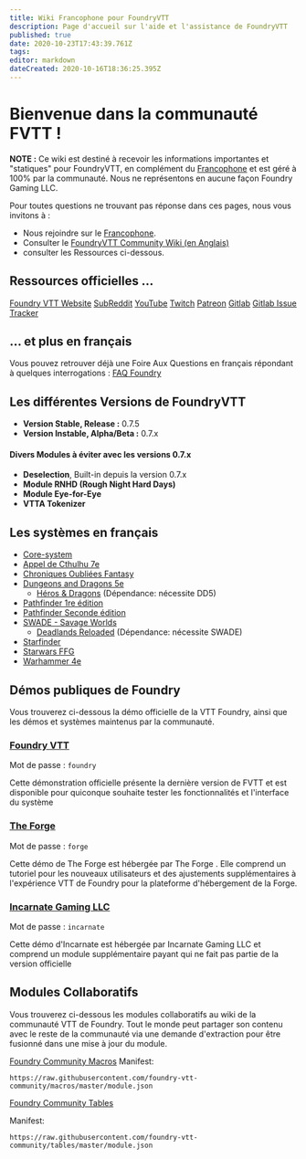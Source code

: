 ```yaml
---
title: Wiki Francophone pour FoundryVTT
description: Page d'accueil sur l'aide et l'assistance de FoundryVTT
published: true
date: 2020-10-23T17:43:39.761Z
tags: 
editor: markdown
dateCreated: 2020-10-16T18:36:25.395Z
---
```


# Bienvenue dans la communauté FVTT !
**NOTE :** Ce wiki est destiné à recevoir les informations importantes et "statiques" pour FoundryVTT, en complément du <i class="fab fa-discord"></i> [Francophone](https://discord.gg/pPSDNJk) et est géré à 100% par la communauté. Nous ne représentons en aucune façon Foundry Gaming LLC.

Pour toutes questions ne trouvant pas réponse dans ces pages, nous vous invitons à :
- Nous rejoindre sur le <i class="fab fa-discord"></i> [Francophone](https://discord.gg/pPSDNJk).
- Consulter le [FoundryVTT Community Wiki (en Anglais)](https://foundryvtt.wiki/en/home)
- consulter les Ressources ci-dessous.

## Ressources officielles ...
<i class="fas fa-dice-d20"></i> [Foundry VTT Website](http://foundryvtt.com)
<i class="fab fa-reddit"></i> [SubReddit](https://www.reddit.com/r/FoundryVTT/)
<i class="fab fa-youtube"></i> [YouTube](https://www.youtube.com/user/TamrielFoundry)
<i class="fab fa-twitch"></i> [Twitch](https://www.twitch.tv/foundryvtt)
<i class="fab fa-patreon"></i> [Patreon](https://www.patreon.com/foundryvtt/overview)
<i class="fab fa-gitlab"></i> [Gitlab](https://gitlab.com/foundrynet)
<i class="fab fa-gitlab"></i> [Gitlab Issue Tracker](https://gitlab.com/foundrynet/foundryvtt/-/boards?milestone_title=No+Milestone&)

## ... et plus en français
Vous pouvez retrouver déjà une Foire Aux Questions en français répondant à quelques interrogations : [FAQ Foundry](/fr/faq/faq-main)

## Les différentes Versions de FoundryVTT
- **Version Stable, Release :** 0.7.5
- **Version Instable, Alpha/Beta :** 0.7.x

#### Divers Modules à éviter avec les versions 0.7.x
- **Deselection**, Built-in depuis la version 0.7.x
- **Module RNHD (Rough Night Hard Days)**
- **Module Eye-for-Eye**
- **VTTA Tokenizer**

## Les systèmes en français
- [Core-system](/fr/systemes/core-system)
- [Appel de Cthulhu 7e](/fr/systemes/fr-adc)
- [Chroniques Oubliées Fantasy](/fr/systemes/fr-chrooubliees)
- [Dungeons and Dragons 5e](/fr/systemes/fr-dd5)
    - [Héros & Dragons](/fr/systemes/fr-hnd) (Dépendance: nécessite DD5)
- [Pathfinder 1re édition](/fr/systemes/PF1)
- [Pathfinder Seconde édition](/fr/systemes/PF2)
- [SWADE - Savage Worlds](/fr/systemes/fr-swade)
    - [Deadlands Reloaded](/fr/systemes/fr-deadlands) (Dépendance: nécessite SWADE)
- [Starfinder](/fr/systemes/starfinder)
- [Starwars FFG](/fr/systemes/swffg)
- [Warhammer 4e](/fr/systemes/fr-wfrp4e)

## Démos publiques de Foundry
Vous trouverez ci-dessous la démo officielle de la VTT Foundry, ainsi que les démos et systèmes maintenus par la communauté.

### [Foundry VTT](https://foundryvtt.com/demo/join)

Mot de passe : `foundry`

Cette démonstration officielle présente la dernière version de FVTT et est disponible pour quiconque souhaite tester les fonctionnalités et l'interface du système

### [The Forge](https://demo.forge-vtt.com/)

Mot de passe : `forge`

Cette démo de The Forge est hébergée par The Forge . Elle comprend un tutoriel pour les nouveaux utilisateurs et des ajustements supplémentaires à l'expérience VTT de Foundry pour la plateforme d'hébergement de la Forge.

### [Incarnate Gaming LLC](https://www.demo.incarnategamingllc.com:30000/)

Mot de passe : `incarnate`

Cette démo d'Incarnate est hébergée par Incarnate Gaming LLC et comprend un module supplémentaire payant qui ne fait pas partie de la version officielle

## Modules Collaboratifs
Vous trouverez ci-dessous les modules collaboratifs au wiki de la communauté VTT de Foundry. Tout le monde peut partager son contenu avec le reste de la communauté via une demande d'extraction pour être fusionné dans une mise à jour du module.
      
<i class="fas fa-magic"></i> [Foundry Community Macros](https://github.com/foundry-vtt-community/macros)
Manifest:
```
https://raw.githubusercontent.com/foundry-vtt-community/macros/master/module.json
```

<i class="fas fa-table"></i> [Foundry Community Tables](https://github.com/foundry-vtt-community/tables)

Manifest:
```
https://raw.githubusercontent.com/foundry-vtt-community/tables/master/module.json
```